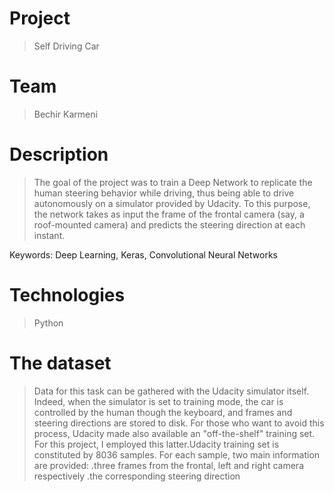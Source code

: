 # Project
> Self Driving Car

# Team
> Bechir Karmeni

# Description
> The goal of the project was to train a Deep Network to replicate the human steering behavior while driving, thus being able to drive autonomously on a simulator provided by Udacity. To this purpose, the network takes as input the frame of the frontal camera (say, a roof-mounted camera) and predicts the steering direction at each instant.

Keywords: Deep Learning, Keras, Convolutional Neural Networks




# Technologies
> Python 

# The dataset
> Data for this task can be gathered with the Udacity simulator itself. Indeed, when the simulator is set to training mode, the car is controlled by the human though the keyboard, and frames and steering directions are stored to disk. For those who want to avoid this process, Udacity made also available an "off-the-shelf" training set. For this project, I employed this latter.Udacity training set is constituted by 8036 samples. For each sample, two main information are provided:
.three frames from the frontal, left and right camera respectively
.the corresponding steering direction






